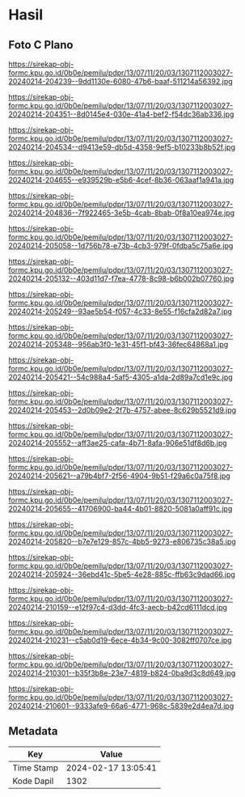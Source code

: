 # Hasil

## Foto C Plano

https://sirekap-obj-formc.kpu.go.id/0b0e/pemilu/pdpr/13/07/11/20/03/1307112003027-20240214-204239--9dd1130e-6080-47b6-baaf-511214a56392.jpg

https://sirekap-obj-formc.kpu.go.id/0b0e/pemilu/pdpr/13/07/11/20/03/1307112003027-20240214-204351--8d0145e4-030e-41a4-bef2-f54dc36ab336.jpg

https://sirekap-obj-formc.kpu.go.id/0b0e/pemilu/pdpr/13/07/11/20/03/1307112003027-20240214-204534--d9413e59-db5d-4358-9ef5-b10233b8b52f.jpg

https://sirekap-obj-formc.kpu.go.id/0b0e/pemilu/pdpr/13/07/11/20/03/1307112003027-20240214-204655--e939529b-e5b6-4cef-8b36-063aaf1a941a.jpg

https://sirekap-obj-formc.kpu.go.id/0b0e/pemilu/pdpr/13/07/11/20/03/1307112003027-20240214-204836--7f922465-3e5b-4cab-8bab-0f8a10ea974e.jpg

https://sirekap-obj-formc.kpu.go.id/0b0e/pemilu/pdpr/13/07/11/20/03/1307112003027-20240214-205058--1d756b78-e73b-4cb3-979f-0fdba5c75a6e.jpg

https://sirekap-obj-formc.kpu.go.id/0b0e/pemilu/pdpr/13/07/11/20/03/1307112003027-20240214-205132--403d11d7-f7ea-4778-8c98-b6b002b07760.jpg

https://sirekap-obj-formc.kpu.go.id/0b0e/pemilu/pdpr/13/07/11/20/03/1307112003027-20240214-205249--93ae5b54-f057-4c33-8e55-f16cfa2d82a7.jpg

https://sirekap-obj-formc.kpu.go.id/0b0e/pemilu/pdpr/13/07/11/20/03/1307112003027-20240214-205348--956ab3f0-1e31-45f1-bf43-36fec64868a1.jpg

https://sirekap-obj-formc.kpu.go.id/0b0e/pemilu/pdpr/13/07/11/20/03/1307112003027-20240214-205421--54c988a4-5af5-4305-a1da-2d89a7cd1e9c.jpg

https://sirekap-obj-formc.kpu.go.id/0b0e/pemilu/pdpr/13/07/11/20/03/1307112003027-20240214-205453--2d0b09e2-2f7b-4757-abee-8c629b5521d9.jpg

https://sirekap-obj-formc.kpu.go.id/0b0e/pemilu/pdpr/13/07/11/20/03/1307112003027-20240214-205552--aff3ae25-cafa-4b71-8afa-906e51df8d6b.jpg

https://sirekap-obj-formc.kpu.go.id/0b0e/pemilu/pdpr/13/07/11/20/03/1307112003027-20240214-205621--a79b4bf7-2f56-4904-9b51-f29a6c0a75f8.jpg

https://sirekap-obj-formc.kpu.go.id/0b0e/pemilu/pdpr/13/07/11/20/03/1307112003027-20240214-205655--41706900-ba44-4b01-8820-5081a0aff91c.jpg

https://sirekap-obj-formc.kpu.go.id/0b0e/pemilu/pdpr/13/07/11/20/03/1307112003027-20240214-205820--b7e7e129-857c-4bb5-9273-e806735c38a5.jpg

https://sirekap-obj-formc.kpu.go.id/0b0e/pemilu/pdpr/13/07/11/20/03/1307112003027-20240214-205924--36ebd41c-5be5-4e28-885c-ffb63c9dad66.jpg

https://sirekap-obj-formc.kpu.go.id/0b0e/pemilu/pdpr/13/07/11/20/03/1307112003027-20240214-210159--e12f97c4-d3dd-4fc3-aecb-b42cd6111dcd.jpg

https://sirekap-obj-formc.kpu.go.id/0b0e/pemilu/pdpr/13/07/11/20/03/1307112003027-20240214-210231--c5ab0d19-6ece-4b34-9c00-3082ff0707ce.jpg

https://sirekap-obj-formc.kpu.go.id/0b0e/pemilu/pdpr/13/07/11/20/03/1307112003027-20240214-210301--b35f3b8e-23e7-4819-b824-0ba9d3c8d649.jpg

https://sirekap-obj-formc.kpu.go.id/0b0e/pemilu/pdpr/13/07/11/20/03/1307112003027-20240214-210601--9333afe9-66a6-4771-968c-5839e2d4ea7d.jpg


## Metadata

| Key        | Value               |
| ---------- | ------------------- |
| Time Stamp | 2024-02-17 13:05:41 |
| Kode Dapil | 1302                |



